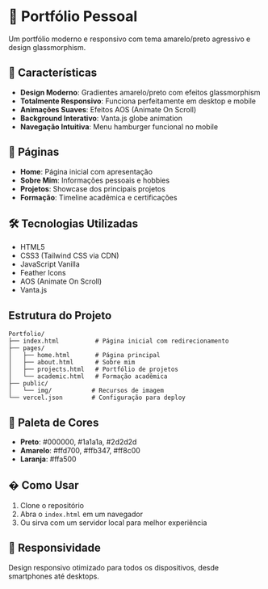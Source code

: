 # 🌟 Portfólio Pessoal

Um portfólio moderno e responsivo com tema amarelo/preto agressivo e design glassmorphism.

## 🎨 Características

- **Design Moderno**: Gradientes amarelo/preto com efeitos glassmorphism
- **Totalmente Responsivo**: Funciona perfeitamente em desktop e mobile
- **Animações Suaves**: Efeitos AOS (Animate On Scroll)
- **Background Interativo**: Vanta.js globe animation
- **Navegação Intuitiva**: Menu hamburger funcional no mobile

## 📱 Páginas

- **Home**: Página inicial com apresentação
- **Sobre Mim**: Informações pessoais e hobbies
- **Projetos**: Showcase dos principais projetos
- **Formação**: Timeline acadêmica e certificações

## 🛠️ Tecnologias Utilizadas

- HTML5
- CSS3 (Tailwind CSS via CDN)
- JavaScript Vanilla
- Feather Icons
- AOS (Animate On Scroll)
- Vanta.js

##  Estrutura do Projeto

```
Portfolio/
├── index.html          # Página inicial com redirecionamento
├── pages/
│   ├── home.html       # Página principal
│   ├── about.html      # Sobre mim
│   ├── projects.html   # Portfólio de projetos
│   └── academic.html   # Formação acadêmica
├── public/
│   └── img/           # Recursos de imagem
└── vercel.json        # Configuração para deploy
```

## 🎯 Paleta de Cores

- **Preto**: #000000, #1a1a1a, #2d2d2d
- **Amarelo**: #ffd700, #ffb347, #ff8c00
- **Laranja**: #ffa500

## � Como Usar

1. Clone o repositório
2. Abra o `index.html` em um navegador
3. Ou sirva com um servidor local para melhor experiência

## 📱 Responsividade

Design responsivo otimizado para todos os dispositivos, desde smartphones até desktops.
